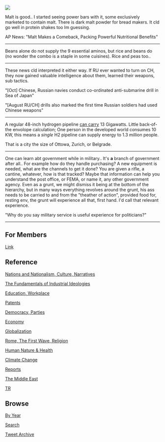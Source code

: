 <img src="https://drive.google.com/uc?export=view&id=1B2wf9R7AMH1d7Vw6e2mucLbIQ5NSjir7"/>

Malt is good.. I started seeing power bars with it, some exclusively
marketed to contain malt. There is dark malt powder for bread makers.
It cld go well in protein shakes too Im guessing.

AP News: "Malt Makes a Comeback, Packing Powerful Nutritional Benefits"

---

Beans alone do not supply the 9 essential aminos, but rice and beans
do (no wonder the combo is a staple in some cuisines). Rice and peas
too..

---

These news cld interpreted it either way. If RU ever wanted to turn on
CH, they now gained valuable intelligence about them, learned their
weapons, sub tactics.

"[Oct] Chinese, Russian navies conduct co-ordinated anti-submarine drill in Sea of Japan"

"[August RU/CH] drills also marked the first time Russian soldiers had used Chinese weapons"

---

A regular 48-inch hydrogen pipeline [can carry](https://gasforclimate2050.eu/wp-content/uploads/2020/07/2020_European-Hydrogen-Backbone_Report.pdf)
13 Gigawatts. Little back-of-the envolope calculation; One person in the
developed world consumes 10 KW, this means a *single* H2 pipeline
can supply energy to 1.3 million people. 

That is a city the size of Ottowa, Zurich, or Belgrade.

---

One can learn abt government while in military.. It's **a** branch of
government after all.. For example how do they handle purchasing? A
new equipment is needed, what are the channels to get it done? You are
given a rifle, a cantine, whatever, how is that tracked?  Maybe that
information can help you understand the post office, or FEMA, or name
it, any other government agency. Even as a grunt, we might dismiss it
being at the bottom of the hierarchy, but in many ways everything
revolves around the grunt, his ass needs to be carried to and from the
"theather of action", provided food for, resting env, the grunt will
experience all that, first hand. I'd call that relevant experience.

"Why do you say military service is useful experience for politicians?"

---

## For Members

[Link](https://thirdwave-members.herokuapp.com)

## Reference

[Nations and Nationalism, Culture, Narratives](/2013/02/nations-and-nationalism.md)

[The Fundamentals of Industrial Ideologies](/2011/04/fundamentals-of-industrial-ideologies.md)

[Education, Workplace](2017/09/education-workplace.md)

[Patents](/2018/09/patents.md)

[Democracy, Parties](/2016/11/democracy.md)

[Economy](/2018/05/economy.md)

[Globalization](/2018/09/globalization.md)

[Rome, The First Wave, Religion](/2017/12/rome.md)

[Human Nature & Health](/2020/07/human-nature.md)

[Climate Change](/2018/12/climate.md)

[Reports](/2019/05/reports.md)

[The Middle East](/2019/07/middleeast.md)

[TR](../tr)

## Browse

[By Year](years.md)

[Search](search.html)

[Tweet Archive](/tweets/README.md)


